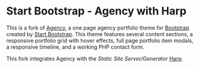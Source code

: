 # Start Bootstrap - Agency with Harp

This is a fork of [Agency](https://startbootstrap.com/template-overviews/agency/), a one page agency portfolio theme for [Bootstrap](http://getbootstrap.com/) created by [Start Bootstrap](http://startbootstrap.com/). This theme features several content sections, a responsive portfolio grid with hover effects, full page portfolio item modals, a responsive timeline, and a working PHP contact form.

This fork integrates Agency with the *Static Site Server/Generator* [Harp](http://harpjs.com).